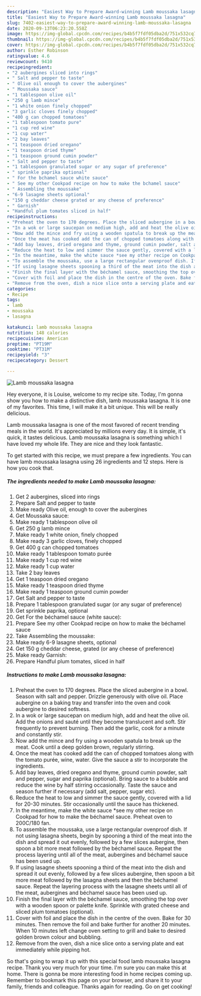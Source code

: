 ```yaml
---
description: "Easiest Way to Prepare Award-winning Lamb moussaka lasagna"
title: "Easiest Way to Prepare Award-winning Lamb moussaka lasagna"
slug: 7402-easiest-way-to-prepare-award-winning-lamb-moussaka-lasagna
date: 2020-09-13T06:23:20.558Z
image: https://img-global.cpcdn.com/recipes/b4b5f7fdf05dba2d/751x532cq70/lamb-moussaka-lasagna-recipe-main-photo.jpg
thumbnail: https://img-global.cpcdn.com/recipes/b4b5f7fdf05dba2d/751x532cq70/lamb-moussaka-lasagna-recipe-main-photo.jpg
cover: https://img-global.cpcdn.com/recipes/b4b5f7fdf05dba2d/751x532cq70/lamb-moussaka-lasagna-recipe-main-photo.jpg
author: Esther Robinson
ratingvalue: 4.6
reviewcount: 9410
recipeingredient:
- "2 aubergines sliced into rings"
- " Salt and pepper to taste"
- " Olive oil enough to cover the aubergines"
- " Moussaka sauce"
- "1 tablespoon olive oil"
- "250 g lamb mince"
- "1 white onion finely chopped"
- "3 garlic cloves finely chopped"
- "400 g can chopped tomatoes"
- "1 tablespoon tomato pure"
- "1 cup red wine"
- "1 cup water"
- "2 bay leaves"
- "1 teaspoon dried oregano"
- "1 teaspoon dried thyme"
- "1 teaspoon ground cumin powder"
- " Salt and pepper to taste"
- "1 tablespoon granulated sugar or any sugar of preference"
- " sprinkle paprika optional"
- " For the bchamel sauce white sauce"
- " See my other Cookpad recipe on how to make the bchamel sauce"
- " Assembling the moussake"
- "6-9 lasagne sheets optional"
- "150 g cheddar cheese grated or any cheese of preference"
- " Garnish"
- "Handful plum tomates sliced in half"
recipeinstructions:
- "Preheat the oven to 170 degrees. Place the sliced aubergine in a bowl. Season with salt and pepper. Drizzle generously with olive oil. Place aubergine on a baking tray and transfer into the oven and cook aubergine to desired softness."
- "In a wok or large saucepan on medium high, add and heat the olive oil. Add the onions and sauté until they become translucent and soft. Stir frequently to prevent burning. Then add the garlic, cook for a minute and constantly stir."
- "Now add the mince and fry using a wooden spatula to break up the meat. Cook until a deep golden brown, regularly stirring."
- "Once the meat has cooked add the can of chopped tomatoes along with the tomato purée, wine, water. Give the sauce a stir to incorporate the ingredients."
- "Add bay leaves, dried oregano and thyme, ground cumin powder, salt and pepper, sugar and paprika (optional). Bring sauce to a bubble and reduce the wine by half stirring occasionally. Taste the sauce and season further if necessary (add salt, pepper, sugar etc)."
- "Reduce the heat to low and simmer the sauce gently, covered with a lid for 20-30 minutes. Stir occasionally until the sauce has thickened."
- "In the meantime, make the white sauce *see my other recipe on Cookpad for how to make the béchamel sauce. Preheat oven to 200C/180 fan."
- "To assemble the moussaka, use a large rectangular ovenproof dish. If not using lasagna sheets, begin by spooning a third of the meat into the dish and spread it out evenly, followed by a few slices aubergine, then spoon a bit more meat followed by the béchamel sauce. Repeat the process layering until all of the meat, aubergines and béchamel sauce has been used up."
- "If using lasagne sheets spooning a third of the meat into the dish and spread it out evenly, followed by a few slices aubergine, then spoon a bit more meat followed by the lasagna sheets and then the béchamel sauce. Repeat the layering process with the lasagne sheets until all of the meat, aubergines and béchamel sauce has been used up."
- "Finish the final layer with the béchamel sauce, smoothing the top over with a wooden spoon or palette knife. Sprinkle with grated cheese and sliced plum tomatoes (optional)."
- "Cover with foil and place the dish in the centre of the oven. Bake for 30 minutes. Then remove the foil and bake further for another 20 minutes. When 10 minutes left change oven setting to grill and bake to desired golden brown colour and bubbling."
- "Remove from the oven, dish a nice slice onto a serving plate and eat immediately while pipping hot."
categories:
- Recipe
tags:
- lamb
- moussaka
- lasagna

katakunci: lamb moussaka lasagna 
nutrition: 148 calories
recipecuisine: American
preptime: "PT19M"
cooktime: "PT31M"
recipeyield: "3"
recipecategory: Dessert

---
```



![Lamb moussaka lasagna](https://img-global.cpcdn.com/recipes/b4b5f7fdf05dba2d/751x532cq70/lamb-moussaka-lasagna-recipe-main-photo.jpg)

Hey everyone, it is Louise, welcome to my recipe site. Today, I'm gonna show you how to make a distinctive dish, lamb moussaka lasagna. It is one of my favorites. This time, I will make it a bit unique. This will be really delicious.



Lamb moussaka lasagna is one of the most favored of recent trending meals in the world. It's appreciated by millions every day. It is simple, it's quick, it tastes delicious. Lamb moussaka lasagna is something which I have loved my whole life. They are nice and they look fantastic.


To get started with this recipe, we must prepare a few ingredients. You can have lamb moussaka lasagna using 26 ingredients and 12 steps. Here is how you cook that.

<!--inarticleads1-->

##### The ingredients needed to make Lamb moussaka lasagna:

1. Get 2 aubergines, sliced into rings
1. Prepare  Salt and pepper to taste
1. Make ready  Olive oil, enough to cover the aubergines
1. Get  Moussaka sauce:
1. Make ready 1 tablespoon olive oil
1. Get 250 g lamb mince
1. Make ready 1 white onion, finely chopped
1. Make ready 3 garlic cloves, finely chopped
1. Get 400 g can chopped tomatoes
1. Make ready 1 tablespoon tomato purée
1. Make ready 1 cup red wine
1. Make ready 1 cup water
1. Take 2 bay leaves
1. Get 1 teaspoon dried oregano
1. Make ready 1 teaspoon dried thyme
1. Make ready 1 teaspoon ground cumin powder
1. Get  Salt and pepper to taste
1. Prepare 1 tablespoon granulated sugar (or any sugar of preference)
1. Get  sprinkle paprika, optional
1. Get  For the béchamel sauce (white sauce):
1. Prepare  See my other Cookpad recipe on how to make the béchamel sauce
1. Take  Assembling the moussake:
1. Make ready 6-9 lasagne sheets, optional
1. Get 150 g cheddar cheese, grated (or any cheese of preference)
1. Make ready  Garnish:
1. Prepare Handful plum tomates, sliced in half




<!--inarticleads2-->

##### Instructions to make Lamb moussaka lasagna:

1. Preheat the oven to 170 degrees. Place the sliced aubergine in a bowl. Season with salt and pepper. Drizzle generously with olive oil. Place aubergine on a baking tray and transfer into the oven and cook aubergine to desired softness.
1. In a wok or large saucepan on medium high, add and heat the olive oil. Add the onions and sauté until they become translucent and soft. Stir frequently to prevent burning. Then add the garlic, cook for a minute and constantly stir.
1. Now add the mince and fry using a wooden spatula to break up the meat. Cook until a deep golden brown, regularly stirring.
1. Once the meat has cooked add the can of chopped tomatoes along with the tomato purée, wine, water. Give the sauce a stir to incorporate the ingredients.
1. Add bay leaves, dried oregano and thyme, ground cumin powder, salt and pepper, sugar and paprika (optional). Bring sauce to a bubble and reduce the wine by half stirring occasionally. Taste the sauce and season further if necessary (add salt, pepper, sugar etc).
1. Reduce the heat to low and simmer the sauce gently, covered with a lid for 20-30 minutes. Stir occasionally until the sauce has thickened.
1. In the meantime, make the white sauce *see my other recipe on Cookpad for how to make the béchamel sauce. Preheat oven to 200C/180 fan.
1. To assemble the moussaka, use a large rectangular ovenproof dish. If not using lasagna sheets, begin by spooning a third of the meat into the dish and spread it out evenly, followed by a few slices aubergine, then spoon a bit more meat followed by the béchamel sauce. Repeat the process layering until all of the meat, aubergines and béchamel sauce has been used up.
1. If using lasagne sheets spooning a third of the meat into the dish and spread it out evenly, followed by a few slices aubergine, then spoon a bit more meat followed by the lasagna sheets and then the béchamel sauce. Repeat the layering process with the lasagne sheets until all of the meat, aubergines and béchamel sauce has been used up.
1. Finish the final layer with the béchamel sauce, smoothing the top over with a wooden spoon or palette knife. Sprinkle with grated cheese and sliced plum tomatoes (optional).
1. Cover with foil and place the dish in the centre of the oven. Bake for 30 minutes. Then remove the foil and bake further for another 20 minutes. When 10 minutes left change oven setting to grill and bake to desired golden brown colour and bubbling.
1. Remove from the oven, dish a nice slice onto a serving plate and eat immediately while pipping hot.




So that's going to wrap it up with this special food lamb moussaka lasagna recipe. Thank you very much for your time. I'm sure you can make this at home. There is gonna be more interesting food in home recipes coming up. Remember to bookmark this page on your browser, and share it to your family, friends and colleague. Thanks again for reading. Go on get cooking!

